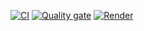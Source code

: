 [![CI](https://github.com/Juliojld12/iwvg-devops-lozano-juliojavier/actions/workflows/continuous-integration.yml/badge.svg)](https://github.com/Juliojld12/iwvg-devops-lozano-juliojavier/actions/workflows/continuous-integration.yml)
[![Quality gate](https://sonarcloud.io/api/project_badges/quality_gate?project=Juliojld12_iwvg-devops-lozano-juliojavier)](https://sonarcloud.io/summary/new_code?id=Juliojld12_iwvg-devops-lozano-juliojavier)
[![Render](https://img.shields.io/badge/render-online-success)](https://iwvg-devops-lozano-juliojavier.onrender.com)
